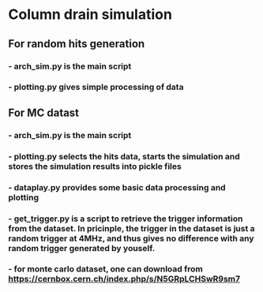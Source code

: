 # Column drain simulation
## For random hits generation
### - arch_sim.py is the main script
### - plotting.py gives simple processing of data 
## For MC datast
### - arch_sim.py is the main script
### - plotting.py selects the hits data, starts the simulation and stores the simulation results into pickle files
### - dataplay.py provides some basic data processing and plotting
### - get_trigger.py is a script to retrieve the trigger information from the dataset. In pricinple, the trigger in the dataset is just a random trigger at 4MHz, and thus gives no difference with any random trigger generated by youself.
### - for monte carlo dataset, one can download from https://cernbox.cern.ch/index.php/s/N5GRpLCHSwR9sm7
